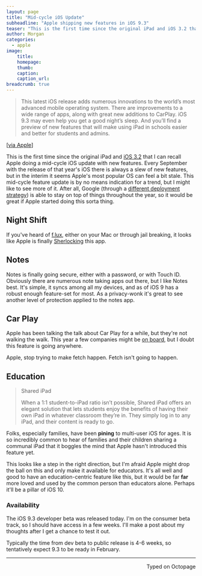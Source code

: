 ```yaml
---
layout: page
title: "Mid-cycle iOS Update"
subheadline: "Apple shipping new features in iOS 9.3"
teaser: "This is the first time since the original iPad and iOS 3.2 that I can recall Apple doing a mid-cycle iOS update with new features. Every September with the release of that year's iOS there is always a slew of new features, but in the interim it seems Apple's most popular OS can feel a bit stale."
author: Morgan
categories:
  - apple
image:
    title:
    homepage:
    thumb:
    caption:
    caption_url:
breadcrumb: true
---
```

> This latest iOS release adds numerous innovations to the world’s most advanced mobile operating system. There are improvements to a wide range of apps, along with great new additions to CarPlay. iOS 9.3 may even help you get a good night’s sleep. And you’ll find a preview of new features that will make using iPad in schools easier and better for students and admins.

[[via Apple](http://www.apple.com/ios/preview/)]

This is the first time since the original iPad and [iOS 3.2](https://en.m.wikipedia.org/wiki/IOS_version_history#3.2) that I can recall Apple doing a mid-cycle iOS update with new features. Every September with the release of that year's iOS there is always a slew of new features, but in the interim it seems Apple's most popular OS can feel a bit stale. This mid-cycle feature update is by no means indication for a trend, but I might like to see more of it. After all, Google (through a [different deployment strategy](http://9to5google.com/2015/12/02/google-stock-android-apps-play-store-phone-contacts/)) is able to stay on top of things throughout the year, so it would be great if Apple started doing this sorta thing.

## Night Shift

If you've heard of [f.lux](https://justgetflux.com/), either on your Mac or through jail breaking, it looks like Apple is finally [Sherlocking](http://www.urbandictionary.com/define.php?term=sherlocked) this app.

## Notes

Notes is finally going secure, either with a password, or with Touch ID. Obviously there are numerous note taking apps out there, but I like Notes best. It's simple, it syncs among all my devices, and as of iOS 9 has a robust enough feature-set for most. As a privacy-wonk it's great to see another level of protection applied to the notes app.

## Car Play

Apple has been talking the talk about Car Play for a while, but they're not walking the walk. This year a few companies might be [on board](http://9to5mac.com/2016/01/11/list-of-carplay-manufacturers/), but I doubt this feature is going anywhere.

Apple, stop trying to make fetch happen. Fetch isn't going to happen.

## Education

> Shared iPad
>  
> When a 1:1 student-to-iPad ratio isn’t possible, Shared iPad offers an elegant solution that lets students enjoy the benefits of having their own iPad in whatever classroom they’re in. They simply log in to any iPad, and their content is ready to go.

Folks, especially families, have been **pining** to multi-user iOS for ages. It is so incredibly common to hear of families and their children sharing a communal iPad that it boggles the mind that Apple hasn't introduced this feature yet.

This looks like a step in the right direction, but I'm afraid Apple might drop the ball on this and only make it available for educators. It's all well and good to have an education-centric feature like this, but it would be far **far** more loved and used by the common person than educators alone. Perhaps it'll be a pillar of iOS 10.

### Availability

The iOS 9.3 developer beta was released today. I'm on the consumer beta track, so I should have access in a few weeks. I'll make a post about my thoughts after I get a chance to test it out.

Typically the time from dev beta to public release is 4-6 weeks, so tentatively expect 9.3 to be ready in February.

 ---
<p align="right">Typed on Octopage</p>
